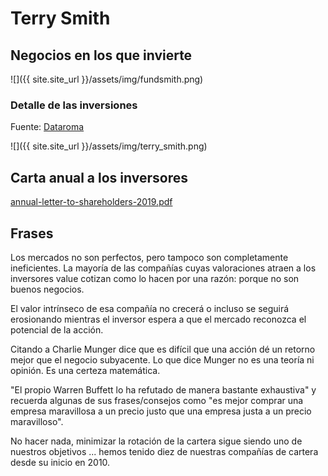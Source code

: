 # Terry Smith

## Negocios en los que invierte

![]({{ site.site_url }}/assets/img/fundsmith.png)

### Detalle de las inversiones

Fuente: [Dataroma](https://www.dataroma.com/m/holdings.php?m=FS)

![]({{ site.site_url }}/assets/img/terry_smith.png)

## Carta anual a los inversores

[annual-letter-to-shareholders-2019.pdf](https://www.fundsmith.co.uk/docs/default-source/analysis---annual-letters/annual-letter-to-shareholders-2019.pdf?sfvrsn=6)



## Frases 

Los mercados no son perfectos, pero tampoco son completamente ineficientes. La mayoría de las compañías cuyas valoraciones atraen a los inversores value cotizan como lo hacen por una razón: porque no son buenos negocios.

El valor intrínseco de esa compañía no crecerá o incluso se seguirá erosionando mientras el inversor espera a que el mercado reconozca el potencial de la acción.

Citando a Charlie Munger dice que es difícil que una acción dé un retorno mejor que el negocio subyacente. Lo que dice Munger no es una teoría ni opinión. Es una certeza matemática.

"El propio Warren Buffett lo ha refutado de manera bastante exhaustiva" y recuerda algunas de sus frases/consejos como "es mejor comprar una empresa maravillosa a un precio justo que una empresa justa a un precio maravilloso".

No hacer nada, minimizar la rotación de la cartera sigue siendo uno de nuestros objetivos ... hemos tenido diez de nuestras compañías de cartera desde su inicio en 2010.







